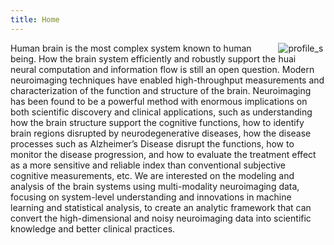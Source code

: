```yaml
---
title: Home
---
```


<!--
[<img src="https://simpleicons.org/icons/github.svg" style="max-width:15%;min-width:40px;float:right;" alt="Github repo" />](https://github.com/yihui/hugo-ivy)

This Hugo theme was ported from [Ivy](https://github.com/dmulholland/ivy), a minimalist website generator built in Python. I don't have time to document it. You have to read the source code to understand what it can do. Like Ivy, this theme is also released under [the Unlicense](https://en.wikipedia.org/wiki/Unlicense), which basically means you just do whatever you want.

All pages not under the root directory of the website are listed below. You can also visit the list page of a single section, e.g., [posts](/post/), or [notes](/note/).
!-->

[<img src="/img/profile_shuai.jpg" style="max-width:15%;min-width:40px;float:right;" alt="profile_shuai" />]()

Human brain is the most complex system known to human being. How the brain system efficiently and robustly support the neural computation and information flow is still an open question. Modern neuroimaging techniques have enabled high-throughput measurements and characterization of the function and structure of the brain. Neuroimaging has been found to be a powerful method with enormous implications on both scientific discovery and clinical applications, such as understanding how the brain structure support the cognitive functions, how to identify brain regions disrupted by neurodegenerative diseases, how the disease processes such as Alzheimer’s Disease disrupt the functions, how to monitor the disease progression, and how to evaluate the treatment effect as a more sensitive and reliable index than conventional subjective cognitive measurements, etc. We are interested on the modeling and analysis of the brain systems using multi-modality neuroimaging data, focusing on system-level understanding and innovations in machine learning and statistical analysis, to create an analytic framework that can convert the high-dimensional and noisy neuroimaging data into scientific knowledge and better clinical practices.